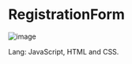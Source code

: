 # RegistrationForm

![image](https://github.com/SocialSchemer/RegistrationForm/assets/143866912/2ba81502-c224-495f-ac4d-21500a36c43d)

Lang: JavaScript, HTML and CSS.
